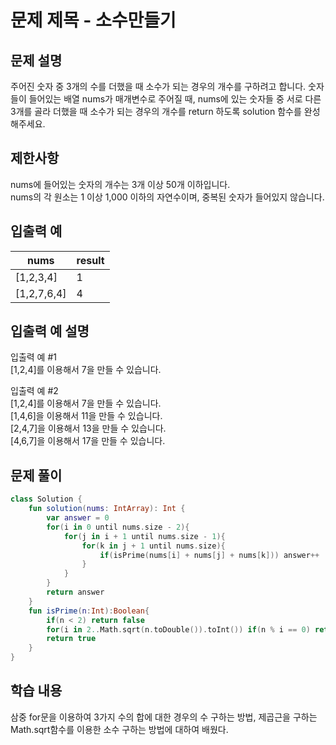 # 문제 제목 - 소수만들기
## 문제 설명
주어진 숫자 중 3개의 수를 더했을 때 소수가 되는 경우의 개수를 구하려고 합니다. 숫자들이 들어있는 배열 nums가 매개변수로 주어질 때, nums에 있는 숫자들 중 서로 다른 3개를 골라 더했을 때 소수가 되는 경우의 개수를 return 하도록 solution 함수를 완성해주세요.

## 제한사항
nums에 들어있는 숫자의 개수는 3개 이상 50개 이하입니다.  
nums의 각 원소는 1 이상 1,000 이하의 자연수이며, 중복된 숫자가 들어있지 않습니다.
## 입출력 예
nums |	result
---|---|
[1,2,3,4] |	1
[1,2,7,6,4]	| 4
## 입출력 예 설명
입출력 예 #1  
[1,2,4]를 이용해서 7을 만들 수 있습니다.  

입출력 예 #2  
[1,2,4]를 이용해서 7을 만들 수 있습니다.  
[1,4,6]을 이용해서 11을 만들 수 있습니다.  
[2,4,7]을 이용해서 13을 만들 수 있습니다.  
[4,6,7]을 이용해서 17을 만들 수 있습니다.  
## 문제 풀이
``` kotlin
class Solution {
    fun solution(nums: IntArray): Int {
        var answer = 0
        for(i in 0 until nums.size - 2){
            for(j in i + 1 until nums.size - 1){
                for(k in j + 1 until nums.size){
                    if(isPrime(nums[i] + nums[j] + nums[k])) answer++
                }
            }
        }
        return answer
    }
    fun isPrime(n:Int):Boolean{
        if(n < 2) return false
        for(i in 2..Math.sqrt(n.toDouble()).toInt()) if(n % i == 0) return false
        return true
    }
}
```
## 학습 내용
삼중 for문을 이용하여 3가지 수의 합에 대한 경우의 수 구하는 방법, 제곱근을 구하는 Math.sqrt함수를 이용한 소수 구하는 방법에 대하여 배웠다.  
